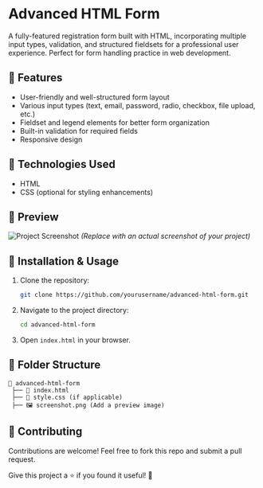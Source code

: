 # Advanced HTML Form

A fully-featured registration form built with HTML, incorporating multiple input types, validation, and structured fieldsets for a professional user experience. Perfect for form handling practice in web development.

## 🚀 Features
- User-friendly and well-structured form layout
- Various input types (text, email, password, radio, checkbox, file upload, etc.)
- Fieldset and legend elements for better form organization
- Built-in validation for required fields
- Responsive design

## 📂 Technologies Used
- HTML
- CSS (optional for styling enhancements)

## 📸 Preview
![Project Screenshot](screenshot.png) *(Replace with an actual screenshot of your project)*

## 🔧 Installation & Usage
1. Clone the repository:
   ```bash
   git clone https://github.com/yourusername/advanced-html-form.git
   ```
2. Navigate to the project directory:
   ```bash
   cd advanced-html-form
   ```
3. Open `index.html` in your browser.

## 📌 Folder Structure
```
📂 advanced-html-form
 ├── 📄 index.html
 ├── 📄 style.css (if applicable)
 ├── 🖼️ screenshot.png (Add a preview image)
```

## 🤝 Contributing
Contributions are welcome! Feel free to fork this repo and submit a pull request.



Give this project a ⭐ if you found it useful! 🚀

